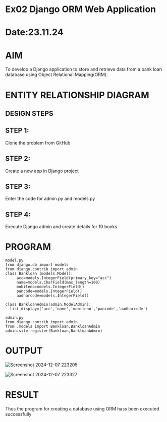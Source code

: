 # Ex02 Django ORM Web Application
# Date:23.11.24
# AIM
To develop a Django application to store and retrieve data from a bank loan database using Object Relational Mapping(ORM).

# ENTITY RELATIONSHIP DIAGRAM
## DESIGN STEPS
## STEP 1:
Clone the problem from GitHub

## STEP 2:
Create a new app in Django project

## STEP 3:
Enter the code for admin.py and models.py

## STEP 4:
Execute Django admin and create details for 10 books

# PROGRAM
```
model.py
from django.db import models
from django.contrib import admin
class Bankloan (models.Model):
     acc=models.IntegerField(primary_key="acc")
     name=models.CharField(max_length=100)
     mobileno=models.IntegerField()
     pancode=models.IntegerField()
     aadharcode=models.IntegerField()
     
class BankloanAdmin(admin.ModelAdmin):
  list_display=('acc','name','mobileno','pancode','aadharcode')

admin.py
from django.contrib import admin
from .models import Bankloan,BankloanAdmin
admin.site.register(Bankloan,BankloanAdmin)
```
# OUTPUT
![Screenshot 2024-12-07 223205](https://github.com/user-attachments/assets/89f6c6e7-7247-4978-ac8d-f143dac7fc22)

![Screenshot 2024-12-07 223327](https://github.com/user-attachments/assets/293c18ac-5dbb-499c-8506-927f0dd3d3b7)

# RESULT
Thus the program for creating a database using ORM hass been executed successfully
